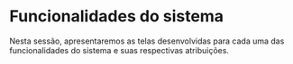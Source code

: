 # Funcionalidades do sistema

Nesta sessão, apresentaremos as telas desenvolvidas para cada uma das funcionalidades do sistema e suas respectivas atribuições.
